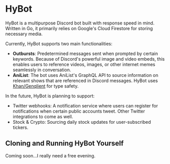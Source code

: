 # HyBot

HyBot is a multipurpose Discord bot built with response speed in mind. Written in Go, it primarily relies on Google's Cloud Firestore for storing necessary media.

Currently, HyBot supports two main functionalities:
- **Outbursts**: Predetermined messages sent when prompted by certain keywords. Because of Discord's powerful image and video embeds, this enables users to reference videos, images, or other internet memes seamlessly in conversation.
- **AniList**: The bot uses AniList's GraphQL API to source information on relevant shows that are referenced in Discord messages. HyBot uses [Khan/Genqlient](https://github.com/Khan/genqlient) for type safety.

In the future, HyBot is planning to support:
- Twitter webhooks: A notification service where users can register for notifications when certain public accounts tweet. Other Twitter integrations to come as well.
- Stock & Crypto: Sourcing daily stock updates for user-subscribed tickers.

## Cloning and Running HyBot Yourself

Coming soon...I really need a free evening.
